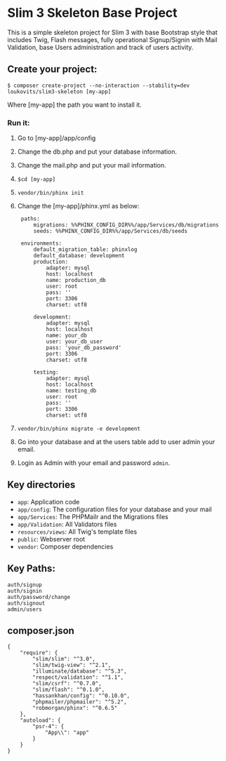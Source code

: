 # Slim 3 Skeleton Base Project

This is a simple skeleton project for Slim 3 with base Bootstrap style that includes Twig, Flash messages, fully operational Signup/Signin with Mail Validation, base Users administration and track of users activity.

## Create your project:

    $ composer create-project --no-interaction --stability=dev loukovits/slim3-skeleton [my-app]

Where [my-app] the path you want to install it.

### Run it:

1. Go to [my-app]/app/config
2. Change the db.php and put your database information.
3. Change the mail.php and put your mail information.
4. `$cd [my-app]`
5. `vendor/bin/phinx init`
6. Change the [my-app]/phinx.yml as below:

        paths:
            migrations: %%PHINX_CONFIG_DIR%%/app/Services/db/migrations
            seeds: %%PHINX_CONFIG_DIR%%/app/Services/db/seeds
        
        environments:
            default_migration_table: phinxlog
            default_database: development
            production:
                adapter: mysql
                host: localhost
                name: production_db
                user: root
                pass: ''
                port: 3306
                charset: utf8
        
            development:
                adapter: mysql
                host: localhost
                name: your_db
                user: your_db_user
                pass: 'your_db_password'
                port: 3306
                charset: utf8
        
            testing:
                adapter: mysql
                host: localhost
                name: testing_db
                user: root
                pass: ''
                port: 3306
                charset: utf8
                
7. `vendor/bin/phinx migrate -e development`
8. Go into your database and at the users table add to user admin your email.
9. Login as Admin with your email and password `admin`.

## Key directories

* `app`: Application code
* `app/config`: The configuration files for your database and your mail
* `app/Services`: The PHPMailr and the Migrations files
* `app/Validation`: All Validators files
* `resources/views`: All Twig's template files
* `public`: Webserver root
* `vendor`: Composer dependencies

## Key Paths:

    auth/signup
    auth/signin
    auth/password/change
    auth/signout
    admin/users

## composer.json

    {
        "require": {
            "slim/slim": "^3.0",
            "slim/twig-view": "^2.1",
            "illuminate/database": "^5.3",
            "respect/validation": "^1.1",
            "slim/csrf": "^0.7.0",
            "slim/flash": "^0.1.0",
            "hassankhan/config": "^0.10.0",
            "phpmailer/phpmailer": "^5.2",
            "robmorgan/phinx": "^0.6.5"
        },
        "autoload": {
            "psr-4": {
                "App\\": "app"
            }
        }
    }
 
 